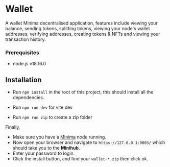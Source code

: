 # Wallet

A wallet Minima decentralised application, features include viewing your balance, sending tokens, splitting tokens, viewing your node's wallet addresses, verifying addresses, creating tokens & NFTs and viewing your transaction history.


### Prerequisites
- node.js v18.16.0

## Installation

- Run `npm install` in the root of this project, this should install all the dependencies.

- Run `npm run dev` for vite dev

- Run `npm run zip` to create a zip folder

Finally,

- Make sure you have a [Minima](https://github.com/minima-global/Minima) node running.
- Now open your browser and navigate to `https://127.0.0.1:9003/` which should take you to the **Minihub**.
- Enter your password to login. 
- Click the install button, and find your `wallet-*.zip` then click ok.
